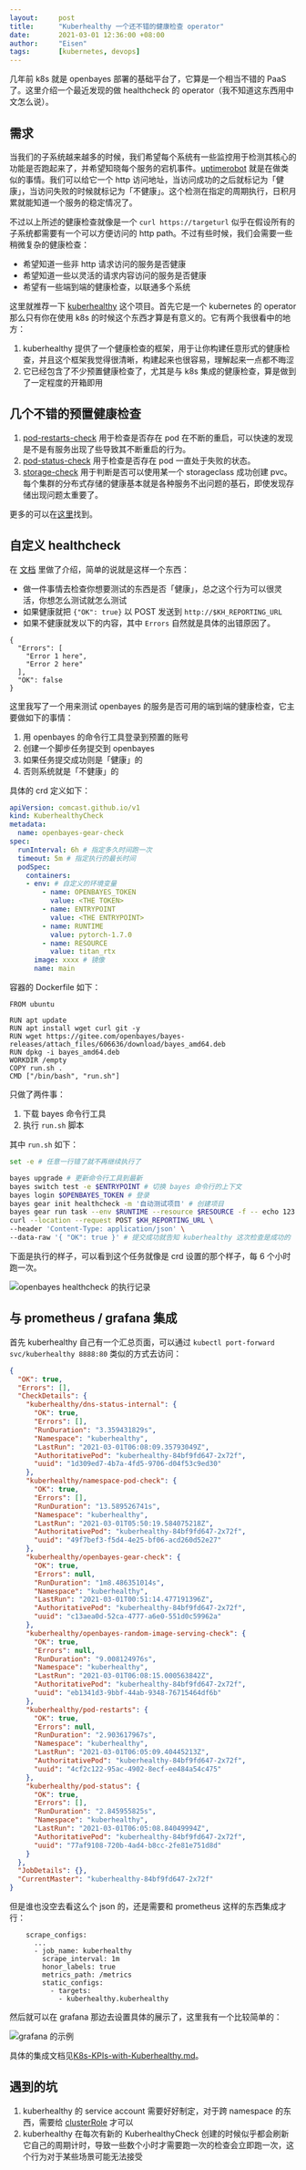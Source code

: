 ```yaml
---
layout:     post
title:      "Kuberhealthy 一个还不错的健康检查 operator"
date:       2021-03-01 12:36:00 +08:00
author:     "Eisen"
tags:       [kubernetes, devops]
---
```


几年前 k8s 就是 openbayes 部署的基础平台了，它算是一个相当不错的 PaaS 了。这里介绍一个最近发现的做 healthcheck 的 operator（我不知道这东西用中文怎么说）。

## 需求

当我们的子系统越来越多的时候，我们希望每个系统有一些监控用于检测其核心的功能是否跑起来了，并希望知晓每个服务的宕机事件。[uptimerobot](https://uptimerobot.com/) 就是在做类似的事情。我们可以给它一个 http 访问地址，当访问成功的之后就标记为「健康」，当访问失败的时候就标记为「不健康」。这个检测在指定的周期执行，日积月累就能知道一个服务的稳定情况了。

不过以上所述的健康检查就像是一个 `curl https://targeturl` 似乎在假设所有的子系统都需要有一个可以方便访问的 http path。不过有些时候，我们会需要一些稍微复杂的健康检查：

- 希望知道一些非 http 请求访问的服务是否健康
- 希望知道一些以灵活的请求内容访问的服务是否健康
- 希望有一些端到端的健康检查，以联通多个系统

这里就推荐一下 [kuberhealthy](https://comcast.github.io/kuberhealthy/) 这个项目。首先它是一个 kubernetes 的 operator 那么只有你在使用 k8s 的时候这个东西才算是有意义的。它有两个我很看中的地方：

1. kuberhealthy 提供了一个健康检查的框架，用于让你构建任意形式的健康检查，并且这个框架我觉得很清晰，构建起来也很容易，理解起来一点都不晦涩
1. 它已经包含了不少预置健康检查了，尤其是与 k8s 集成的健康检查，算是做到了一定程度的开箱即用

## 几个不错的预置健康检查

1. [pod-restarts-check](https://comcast.github.io/kuberhealthy/cmd/pod-restarts-check/) 用于检查是否存在 pod 在不断的重启，可以快速的发现是不是有服务出现了些导致其不断重启的行为。
1. [pod-status-check](https://comcast.github.io/kuberhealthy/cmd/pod-status-check/) 用于检查是否存在 pod 一直处于失败的状态。
1. [storage-check](https://github.com/ChrisHirsch/kuberhealthy-storage-check) 用于判断是否可以使用某一个 storageclass 成功创建 pvc。每个集群的分布式存储的健康基本就是各种服务不出问题的基石，即使发现存储出现问题太重要了。

更多的可以在[这里](https://comcast.github.io/kuberhealthy/docs/EXTERNAL_CHECKS_REGISTRY.html)找到。

## 自定义 healthcheck

在 [文档](https://github.com/Comcast/kuberhealthy/blob/master/docs/EXTERNAL_CHECK_CREATION.md) 里做了介绍，简单的说就是这样一个东西：

- 做一件事情去检查你想要测试的东西是否「健康」，总之这个行为可以很灵活，你想怎么测试就怎么测试
- 如果健康就把 `{"OK": true}` 以 POST 发送到 `http://$KH_REPORTING_URL`
- 如果不健康就发以下的内容，其中 `Errors` 自然就是具体的出错原因了。

```
{
  "Errors": [
    "Error 1 here",
    "Error 2 here"
  ],
  "OK": false
}
```

这里我写了一个用来测试 openbayes 的服务是否可用的端到端的健康检查，它主要做如下的事情：

1. 用 openbayes 的命令行工具登录到预置的账号
1. 创建一个脚步任务提交到 openbayes
1. 如果任务提交成功则是「健康」的
1. 否则系统就是「不健康」的

具体的 crd 定义如下：

```yaml
apiVersion: comcast.github.io/v1
kind: KuberhealthyCheck
metadata:
  name: openbayes-gear-check
spec:
  runInterval: 6h # 指定多久时间跑一次
  timeout: 5m # 指定执行的最长时间
  podSpec:
    containers:
    - env: # 自定义的环境变量
        - name: OPENBAYES_TOKEN
          value: <THE TOKEN>
        - name: ENTRYPOINT
          value: <THE ENTRYPOINT>
        - name: RUNTIME
          value: pytorch-1.7.0
        - name: RESOURCE
          value: titan_rtx
      image: xxxx # 镜像
      name: main
```

容器的 Dockerfile 如下：

```
FROM ubuntu

RUN apt update
RUN apt install wget curl git -y
RUN wget https://gitee.com/openbayes/bayes-releases/attach_files/606636/download/bayes_amd64.deb
RUN dpkg -i bayes_amd64.deb
WORKDIR /empty
COPY run.sh .
CMD ["/bin/bash", "run.sh"]
```

只做了两件事：

1. 下载 bayes 命令行工具
1. 执行 `run.sh` 脚本

其中 `run.sh` 如下：

```sh
set -e # 任意一行错了就不再继续执行了

bayes upgrade # 更新命令行工具到最新
bayes switch test -e $ENTRYPOINT # 切换 bayes 命令行的上下文
bayes login $OPENBAYES_TOKEN # 登录
bayes gear init healthcheck -m '自动测试项目' # 创建项目
bayes gear run task --env $RUNTIME --resource $RESOURCE -f -- echo 123 # 提交 Python 脚本
curl --location --request POST $KH_REPORTING_URL \
--header 'Content-Type: application/json' \
--data-raw '{ "OK": true }' # 提交成功就告知 kuberhealthy 这次检查是成功的
```

下面是执行的样子，可以看到这个任务就像是 crd 设置的那个样子，每 6 个小时跑一次。

![openbayes healthcheck 的执行记录](/img/in-post/kuberhealthy/2021-03-01-14-07-25.png)

## 与 prometheus / grafana 集成

首先 kuberhealthy 自己有一个汇总页面，可以通过 `kubectl port-forward svc/kuberhealthy 8888:80` 类似的方式去访问：

```json
{
  "OK": true,
  "Errors": [],
  "CheckDetails": {
    "kuberhealthy/dns-status-internal": {
      "OK": true,
      "Errors": [],
      "RunDuration": "3.359431829s",
      "Namespace": "kuberhealthy",
      "LastRun": "2021-03-01T06:08:09.35793049Z",
      "AuthoritativePod": "kuberhealthy-84bf9fd647-2x72f",
      "uuid": "1d309ed7-4b7a-4fd5-9706-d04f53c9ed30"
    },
    "kuberhealthy/namespace-pod-check": {
      "OK": true,
      "Errors": [],
      "RunDuration": "13.589526741s",
      "Namespace": "kuberhealthy",
      "LastRun": "2021-03-01T05:50:19.584075218Z",
      "AuthoritativePod": "kuberhealthy-84bf9fd647-2x72f",
      "uuid": "49f7bef3-f5d4-4e25-bf06-acd260d52e27"
    },
    "kuberhealthy/openbayes-gear-check": {
      "OK": true,
      "Errors": null,
      "RunDuration": "1m8.486351014s",
      "Namespace": "kuberhealthy",
      "LastRun": "2021-03-01T00:51:14.477191396Z",
      "AuthoritativePod": "kuberhealthy-84bf9fd647-2x72f",
      "uuid": "c13aea0d-52ca-4777-a6e0-551d0c59962a"
    },
    "kuberhealthy/openbayes-random-image-serving-check": {
      "OK": true,
      "Errors": null,
      "RunDuration": "9.008124976s",
      "Namespace": "kuberhealthy",
      "LastRun": "2021-03-01T06:08:15.000563842Z",
      "AuthoritativePod": "kuberhealthy-84bf9fd647-2x72f",
      "uuid": "eb1341d3-9bbf-44ab-9348-76715464df6b"
    },
    "kuberhealthy/pod-restarts": {
      "OK": true,
      "Errors": null,
      "RunDuration": "2.903617967s",
      "Namespace": "kuberhealthy",
      "LastRun": "2021-03-01T06:05:09.40445213Z",
      "AuthoritativePod": "kuberhealthy-84bf9fd647-2x72f",
      "uuid": "4cf2c122-95ac-4902-8ecf-ee484a54c475"
    },
    "kuberhealthy/pod-status": {
      "OK": true,
      "Errors": [],
      "RunDuration": "2.845955825s",
      "Namespace": "kuberhealthy",
      "LastRun": "2021-03-01T06:05:08.84049994Z",
      "AuthoritativePod": "kuberhealthy-84bf9fd647-2x72f",
      "uuid": "77af9108-720b-4ad4-b8cc-2fe81e751d8d"
    }
  },
  "JobDetails": {},
  "CurrentMaster": "kuberhealthy-84bf9fd647-2x72f"
}
```

但是谁也没空去看这么个 json 的，还是需要和 prometheus 这样的东西集成才行：

```
    scrape_configs:
      ...
      - job_name: kuberhealthy
        scrape_interval: 1m
        honor_labels: true
        metrics_path: /metrics
        static_configs:
          - targets:
            - kuberhealthy.kuberhealthy

```

然后就可以在 grafana 那边去设置具体的展示了，这里我有一个比较简单的：

![grafana 的示例](/img/in-post/kuberhealthy/2021-03-01-14-13-46.png)

具体的集成文档见[K8s-KPIs-with-Kuberhealthy.md](https://github.com/Comcast/kuberhealthy/blob/master/docs/K8s-KPIs-with-Kuberhealthy.md)。

## 遇到的坑

1. kuberhealthy 的 service account 需要好好制定，对于跨 namespace 的东西，需要给 [clusterRole](https://kubernetes.io/docs/reference/access-authn-authz/rbac/#clusterrole-example) 才可以
1. kuberhealthy 在每次有新的 KuberhealthyCheck 创建的时候似乎都会刷新它自己的周期计时，导致一些数个小时才需要跑一次的检查会立即跑一次，这个行为对于某些场景可能无法接受


